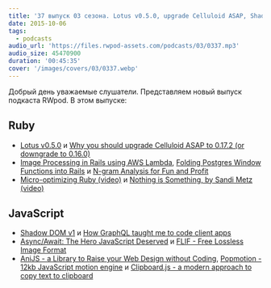 ```yaml
---
title: '37 выпуск 03 сезона. Lotus v0.5.0, upgrade Celluloid ASAP, Shadow DOM v1, AniJS, Popmotion и прочее'
date: 2015-10-06
tags:
  - podcasts
audio_url: 'https://files.rwpod-assets.com/podcasts/03/0337.mp3'
audio_size: 45470900
duration: '00:45:35'
cover: '/images/covers/03/0337.webp'
---
```


Добрый день уважаемые слушатели. Представляем новый выпуск подкаста RWpod. В этом выпуске:

## Ruby

- [Lotus v0.5.0](http://lotusrb.org/blog/2015/09/30/announcing-lotus-050.html) и [Why you should upgrade Celluloid ASAP to 0.17.2 (or downgrade to 0.16.0)](https://gist.github.com/gazay/3b518f72266b5a7e88ff)
- [Image Processing in Rails using AWS Lambda](https://medium.com/@WoloxEngineering/image-processing-in-rails-using-aws-lambda-43b5b268019f), [Folding Postgres Window Functions into Rails](https://blog.codeship.com/folding-postgres-window-functions-into-rails/) и [N-gram Analysis for Fun and Profit](http://www.blackbytes.info/2015/09/ngram-analysis-ruby/)
- [Micro-optimizing Ruby (video)](https://www.youtube.com/watch?v=3HpjZPbBS-s) и [Nothing is Something, by Sandi Metz (video)](https://www.youtube.com/watch?v=9mLK_8hKii8)

## JavaScript

- [Shadow DOM v1](https://twitter.com/polymer/status/644193936140042240) и [How GraphQL taught me to code client apps](https://medium.com/@gregoryziegan/how-graphql-taught-me-to-code-client-apps-1c631a9953bd)
- [Async/Await: The Hero JavaScript Deserved](https://www.twilio.com/blog/2015/10/asyncawait-the-hero-javascript-deserved.html) и [FLIF - Free Lossless Image Format](http://flif.info/)
- [AniJS - a Library to Raise your Web Design without Coding](http://anijs.github.io/), [Popmotion - 12kb JavaScript motion engine](http://popmotion.io/) и [Clipboard.js - a modern approach to copy text to clipboard](http://zenorocha.github.io/clipboard.js/)
